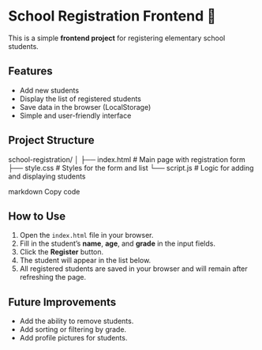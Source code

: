 # School Registration Frontend 🏫

This is a simple **frontend project** for registering elementary school students.

## Features
- Add new students
- Display the list of registered students
- Save data in the browser (LocalStorage)
- Simple and user-friendly interface

## Project Structure
school-registration/
│
├── index.html # Main page with registration form
├── style.css # Styles for the form and list
└── script.js # Logic for adding and displaying students

markdown
Copy code

## How to Use
1. Open the `index.html` file in your browser.
2. Fill in the student’s **name**, **age**, and **grade** in the input fields.
3. Click the **Register** button.
4. The student will appear in the list below.
5. All registered students are saved in your browser and will remain after refreshing the page.

## Future Improvements
- Add the ability to remove students.
- Add sorting or filtering by grade.
- Add profile pictures for students.
